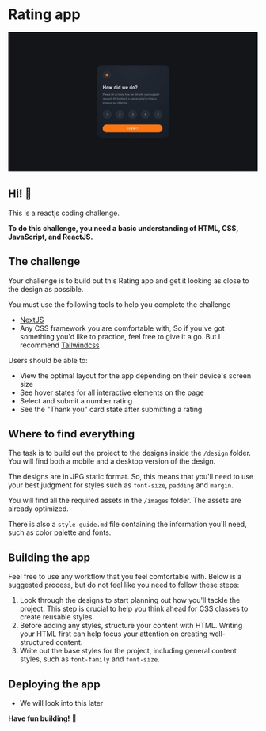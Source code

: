 # Rating app

![Design preview for the Interactive rating component coding challenge](./design/desktop-preview.jpg)

## Hi! 👋

This is a reactjs coding challenge.

**To do this challenge, you need a basic understanding of HTML, CSS, JavaScript, and ReactJS.**

## The challenge

Your challenge is to build out this Rating app and get it looking as close to the design as possible.

You must use the following tools to help you complete the challenge

- [NextJS](https://nextjs.org/docs/getting-started)
- Any CSS framework you are comfortable with, So if you've got something you'd like to practice, feel free to give it a go. But I recommend [Tailwindcss](https://tailwindcss.com/)

Users should be able to:

- View the optimal layout for the app depending on their device's screen size
- See hover states for all interactive elements on the page
- Select and submit a number rating
- See the "Thank you" card state after submitting a rating

## Where to find everything

The task is to build out the project to the designs inside the `/design` folder. You will find both a mobile and a desktop version of the design.

The designs are in JPG static format. So, this means that you'll need to use your best judgment for styles such as `font-size`, `padding` and `margin`.

You will find all the required assets in the `/images` folder. The assets are already optimized.

There is also a `style-guide.md` file containing the information you'll need, such as color palette and fonts.

## Building the app

Feel free to use any workflow that you feel comfortable with. Below is a suggested process, but do not feel like you need to follow these steps:

1. Look through the designs to start planning out how you'll tackle the project. This step is crucial to help you think ahead for CSS classes to create reusable styles.
2. Before adding any styles, structure your content with HTML. Writing your HTML first can help focus your attention on creating well-structured content.
3. Write out the base styles for the project, including general content styles, such as `font-family` and `font-size`.

## Deploying the app

- We will look into this later

**Have fun building!** 🚀
